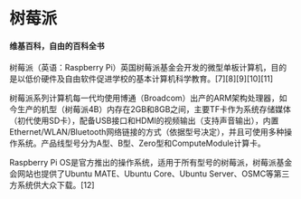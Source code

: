 # 树莓派  

#### 维基百科，自由的百科全书  

树莓派（英语：Raspberry Pi）英国树莓派基金会开发的微型单板计算机，目的是以低价硬件及自由软件促进学校的基本计算机科学教育。[7][8][9][10][11]

树莓派系列计算机每一代均使用博通（Broadcom）出产的ARM架构处理器，如今生产的机型（树莓派4B）内存在2GB和8GB之间，主要TF卡作为系统存储媒体（初代使用SD卡），配备USB接口和HDMI的视频输出（支持声音输出），内置Ethernet/WLAN/Bluetooth网络链接的方式（依据型号决定），并且可使用多种操作系统。产品线型号分为A型、B型、Zero型和ComputeModule计算卡。

Raspberry Pi OS是官方推出的操作系统，适用于所有型号的树莓派，树莓派基金会网站也提供了Ubuntu MATE、Ubuntu Core、Ubuntu Server、OSMC等第三方系统供大众下载。[12]
